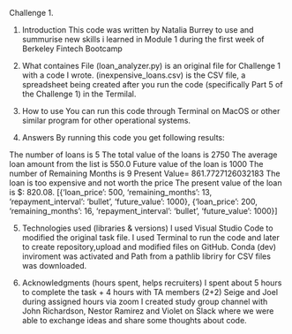 Challenge 1.

1. Introduction 
 This code was written by Natalia Burrey to use and summurise new skills i learned in Module 1 during the first week of Berkeley Fintech Bootcamp 

2. What containes
File (loan_analyzer.py) is an original file for Challenge 1 with a code I wrote.  (inexpensive_loans.csv) is the CSV file, a spreadsheet being created after you run the code (specifically Part 5 of the Challenge 1) in the Termilal.

3. How to use 
You can run this code through Terminal on MacOS or other similar program for other operational systems. 

4. Answers
By running this code you get following results:

The number of loans is 5
The total value of the loans is 2750
The average loan amount from the list is 550.0
Future value of the loan is 1000
The number of Remaining Months is 9
Present Value= 861.7727126032183
The loan is too expensive and not worth the price
The present value of the loan is $: 820.08.
[{‘loan_price’: 500, ‘remaining_months’: 13, ‘repayment_interval’: ‘bullet’, ‘future_value’: 1000}, {‘loan_price’: 200, ‘remaining_months’: 16, ‘repayment_interval’: ‘bullet’, ‘future_value’: 1000}] 

5. Technologies used (libraries & versions)
I used Visual Studio Code to modified the original task file. I used Terminal to run the code and later to create repository,upload and modified files on GitHub. Conda (dev) inviroment was activated and Path from a pathlib libriry for CSV files was downloaded. 


6. Acknowledgments (hours spent, helps recruiters)
I spent about 5 hours to complete the task + 4 hours with TA members (2+2) Seige and Joel during assigned hours via zoom
I created study group channel with John Richardson, Nestor Ramirez and Violet on Slack where we were able to exchange ideas and share some thoughts about code.
